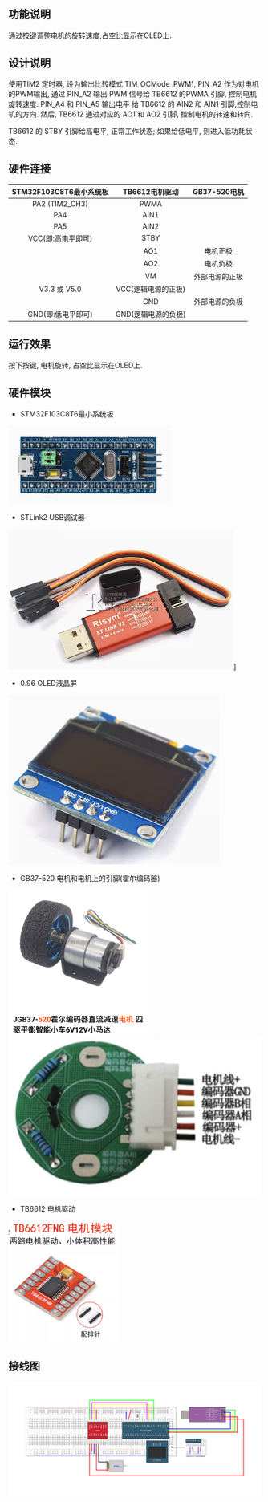 ## 功能说明

通过按键调整电机的旋转速度,占空比显示在OLED上.

## 设计说明

使用TIM2 定时器, 设为输出比较模式 TIM_OCMode_PWM1,
PIN_A2 作为对电机的PWM输出, 通过 PIN_A2 输出 PWM 信号给 TB6612 的PWMA 引脚, 控制电机旋转速度.
PIN_A4 和 PIN_A5 输出电平 给 TB6612 的 AIN2 和 AIN1 引脚,控制电机的方向.
然后, TB6612 通过对应的 AO1 和 AO2 引脚, 控制电机的转速和转向.

TB6612 的 STBY 引脚给高电平, 正常工作状态; 如果给低电平, 则进入低功耗状态.

## 硬件连接

| STM32F103C8T6最小系统板    | TB6612电机驱动 |  GB37-520电机 |
| :----------------------: | :------------:|:------------:|
|     PA2 (TIM2_CH3)       |     PWMA       |              |
|     PA4                  |     AIN1       |              |
|     PA5                  |     AIN2       |              |
|     VCC(即:高电平即可)     |     STBY      |              |
|                          |     AO1        |    电机正极   |
|                          |     AO2        |    电机负极   |
|                          |     VM         | 外部电源的正极 |
|     V3.3 或 V5.0         |VCC(逻辑电源的正极)|             |
|                          |     GND        | 外部电源的负极 |
|     GND(即:低电平即可)     |GND(逻辑电源的负极)|             |



## 运行效果

按下按键, 电机旋转, 占空比显示在OLED上.

## 硬件模块

* STM32F103C8T6最小系统板

![STM32F103C8T6最小系统板](STM32F103C8T6.png)

* STLink2 USB调试器

![STLink2 USB调试器](STLink2.png)]

* 0.96 OLED液晶屏

![OLED液晶屏](OLED.png)

* GB37-520 电机和电机上的引脚(霍尔编码器)

![GB37-520电机](520.png) ![motor_encoder](motor_encoder.png)

* TB6612 电机驱动

![TB6612电机驱动](TB6612.png)

## 接线图

![](pcb-board.jpg)

